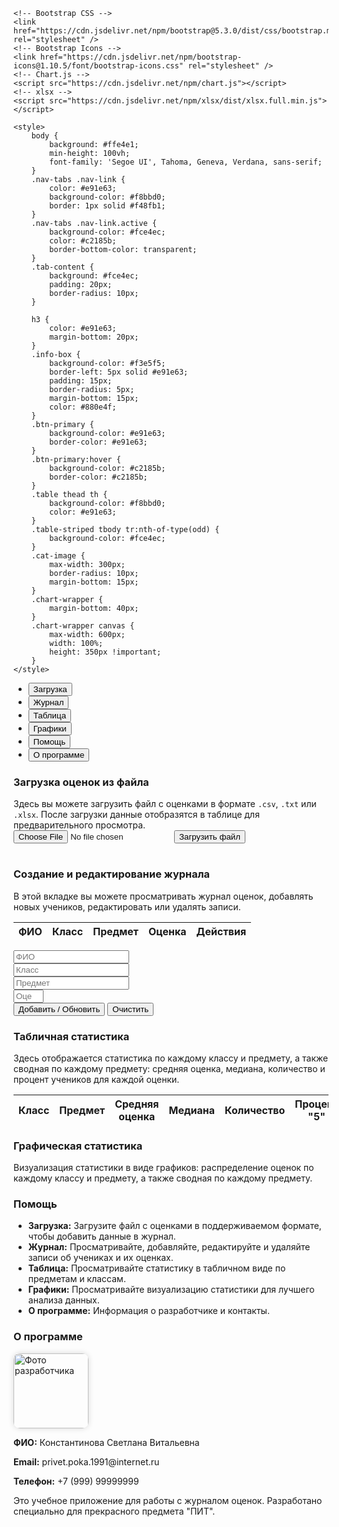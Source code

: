<!DOCTYPE html>
<html lang="ru">
<head>
    <meta charset="UTF-8" />
    <meta name="viewport" content="width=device-width, initial-scale=1" />
    <title>Журнал оценок</title>

    <!-- Bootstrap CSS -->
    <link href="https://cdn.jsdelivr.net/npm/bootstrap@5.3.0/dist/css/bootstrap.min.css" rel="stylesheet" />
    <!-- Bootstrap Icons -->
    <link href="https://cdn.jsdelivr.net/npm/bootstrap-icons@1.10.5/font/bootstrap-icons.css" rel="stylesheet" />
    <!-- Chart.js -->
    <script src="https://cdn.jsdelivr.net/npm/chart.js"></script>
    <!-- xlsx -->
    <script src="https://cdn.jsdelivr.net/npm/xlsx/dist/xlsx.full.min.js"></script>

    <style>
        body {
            background: #ffe4e1;
            min-height: 100vh;
            font-family: 'Segoe UI', Tahoma, Geneva, Verdana, sans-serif;
        }
        .nav-tabs .nav-link {
            color: #e91e63;
            background-color: #f8bbd0;
            border: 1px solid #f48fb1;
        }
        .nav-tabs .nav-link.active {
            background-color: #fce4ec;
            color: #c2185b;
            border-bottom-color: transparent;
        }
        .tab-content {
            background: #fce4ec;
            padding: 20px;
            border-radius: 10px;
        }
        
        h3 {
            color: #e91e63;
            margin-bottom: 20px;
        }
        .info-box {
            background-color: #f3e5f5;
            border-left: 5px solid #e91e63;
            padding: 15px;
            border-radius: 5px;
            margin-bottom: 15px;
            color: #880e4f;
        }
        .btn-primary {
            background-color: #e91e63;
            border-color: #e91e63;
        }
        .btn-primary:hover {
            background-color: #c2185b;
            border-color: #c2185b;
        }
        .table thead th {
            background-color: #f8bbd0;
            color: #e91e63;
        }
        .table-striped tbody tr:nth-of-type(odd) {
            background-color: #fce4ec;
        }
        .cat-image {
            max-width: 300px;
            border-radius: 10px;
            margin-bottom: 15px;
        }
        .chart-wrapper {
            margin-bottom: 40px;
        }
        .chart-wrapper canvas {
            max-width: 600px;
            width: 100%;
            height: 350px !important;
        }
    </style>
</head>
<body>
<div class="container mt-4 mb-5">
    <ul class="nav nav-tabs" id="myTab" role="tablist" aria-label="Главное меню">
        <li class="nav-item" role="presentation">
            <button class="nav-link active" id="upload-tab" data-bs-toggle="tab" data-bs-target="#upload" type="button" role="tab" aria-controls="upload" aria-selected="true">
                <i class="bi bi-upload me-1"></i> Загрузка
            </button>
        </li>
        <li class="nav-item" role="presentation">
            <button class="nav-link" id="journal-tab" data-bs-toggle="tab" data-bs-target="#journal" type="button" role="tab" aria-controls="journal" aria-selected="false">
                <i class="bi bi-journal-text me-1"></i> Журнал
            </button>
        </li>
        <li class="nav-item" role="presentation">
            <button class="nav-link" id="table-stat-tab" data-bs-toggle="tab" data-bs-target="#table-stat" type="button" role="tab" aria-controls="table-stat" aria-selected="false">
                <i class="bi bi-table me-1"></i> Таблица
            </button>
        </li>
        <li class="nav-item" role="presentation">
            <button class="nav-link" id="graph-stat-tab" data-bs-toggle="tab" data-bs-target="#graph-stat" type="button" role="tab" aria-controls="graph-stat" aria-selected="false">
                <i class="bi bi-bar-chart-line me-1"></i> Графики
            </button>
        </li>
        <li class="nav-item" role="presentation">
            <button class="nav-link" id="help-tab" data-bs-toggle="tab" data-bs-target="#help" type="button" role="tab" aria-controls="help" aria-selected="false">
                <i class="bi bi-question-circle me-1"></i> Помощь
            </button>
        </li>
        <li class="nav-item" role="presentation">
            <button class="nav-link" id="about-tab" data-bs-toggle="tab" data-bs-target="#about" type="button" role="tab" aria-controls="about" aria-selected="false">
                <i class="bi bi-info-circle me-1"></i> О программе
            </button>
        </li>
    </ul>
    <div class="tab-content mt-3" id="myTabContent">
        <!-- Вкладка Загрузка -->
        <div class="tab-pane fade show active" id="upload" role="tabpanel" aria-labelledby="upload-tab">
            <h3><i class="bi bi-upload"></i> Загрузка оценок из файла</h3>
            <div class="info-box">
                Здесь вы можете загрузить файл с оценками в формате <code>.csv</code>, <code>.txt</code> или <code>.xlsx</code>.
                После загрузки данные отобразятся в таблице для предварительного просмотра.
            </div>
            <input type="file" id="fileInput" accept=".csv,.txt,.xlsx" class="form-control mb-3" />
            <button class="btn btn-primary mb-3" onclick="uploadFile()">Загрузить файл</button>
            <div class="table-responsive">
                <table class="table table-striped table-bordered" id="previewTable">
                    <thead></thead>
                    <tbody></tbody>
                </table>
            </div>
        </div>
        <!-- Вкладка Журнал -->
        <div class="tab-pane fade" id="journal" role="tabpanel" aria-labelledby="journal-tab">
            <h3><i class="bi bi-journal-text"></i> Создание и редактирование журнала</h3>
            <div class="info-box">
                В этой вкладке вы можете просматривать журнал оценок, добавлять новых учеников, редактировать или удалять записи.
            </div>
            <div class="table-responsive mb-3" style="max-height: 300px; overflow-y: auto;">
                <table class="table table-hover table-bordered" id="journalTable">
                    <thead class="table-primary">
                        <tr>
                            <th>ФИО</th>
                            <th>Класс</th>
                            <th>Предмет</th>
                            <th>Оценка</th>
                            <th>Действия</th>
                        </tr>
                    </thead>
                    <tbody></tbody>
                </table>
            </div>
            <form id="entryForm" class="row g-3" onsubmit="return false;">
                <div class="col-md-6">
                    <input type="text" id="fio" class="form-control" placeholder="ФИО" required />
                </div>
                <div class="col-md-2">
                    <input type="text" id="classInput" class="form-control" placeholder="Класс" required />
                </div>
                <div class="col-md-2">
                    <input type="text" id="subject" class="form-control" placeholder="Предмет" required />
                </div>
                <div class="col-md-2">
                    <input type="number" id="grade" class="form-control" placeholder="Оценка" min="1" max="5" required />
                </div>
                <div class="col-12">
                    <button class="btn btn-success" onclick="addOrUpdateEntry()">Добавить / Обновить</button>
                    <button class="btn btn-secondary ms-2" type="button" onclick="clearForm()">Очистить</button>
                </div>
            </form>
        </div>
        <!-- Вкладка Таблица -->
        <div class="tab-pane fade" id="table-stat" role="tabpanel" aria-labelledby="table-stat-tab">
            <h3><i class="bi bi-table"></i> Табличная статистика</h3>
            <div class="info-box">
                Здесь отображается статистика по каждому классу и предмету, а также сводная по каждому предмету: средняя оценка, медиана, количество и процент учеников для каждой оценки.
            </div>
            <div class="table-responsive">
                <table class="table table-bordered" id="statsTable">
                    <thead class="table-primary">
                        <tr>
                            <th>Класс</th>
                            <th>Предмет</th>
                            <th>Средняя оценка</th>
                            <th>Медиана</th>
                            <th>Количество</th>
                            <th>Процент "5"</th>
                            <th>Процент "4"</th>
                            <th>Процент "3"</th>
                            <th>Процент "2"</th>
                        </tr>
                    </thead>
                    <tbody></tbody>
                </table>
            </div>
        </div>
        <!-- Вкладка Графики -->
        <div class="tab-pane fade" id="graph-stat" role="tabpanel" aria-labelledby="graph-stat-tab">
            <h3><i class="bi bi-bar-chart-line"></i> Графическая статистика</h3>
            <div class="info-box">
                Визуализация статистики в виде графиков: распределение оценок по каждому классу и предмету, а также сводная по каждому предмету.
            </div>
            <div id="charts-class-subject"></div>
            <div id="charts-subject"></div>
        </div>
        <!-- Вкладка Помощь -->
        <div class="tab-pane fade" id="help" role="tabpanel" aria-labelledby="help-tab">
            <h3><i class="bi bi-question-circle"></i> Помощь</h3>
            <div class="info-box">
                <ul>
                    <li><strong>Загрузка:</strong> Загрузите файл с оценками в поддерживаемом формате, чтобы добавить данные в журнал.</li>
                    <li><strong>Журнал:</strong> Просматривайте, добавляйте, редактируйте и удаляйте записи об учениках и их оценках.</li>
                    <li><strong>Таблица:</strong> Просматривайте статистику в табличном виде по предметам и классам.</li>
                    <li><strong>Графики:</strong> Просматривайте визуализацию статистики для лучшего анализа данных.</li>
                    <li><strong>О программе:</strong> Информация о разработчике и контакты.</li>
                </ul>
            </div>
        </div>
        <!-- Вкладка О программе -->
        <div class="tab-pane fade" id="about" role="tabpanel" aria-labelledby="about-tab">
            <h3><i class="bi bi-info-circle"></i> О программе</h3>
            <div class="info-box d-flex align-items-center gap-4">
                <img src="https://avatars.mds.yandex.net/i?id=2a6c90bd426f8fc518b921cabe3545a6_l-11918814-images-thumbs&n=13" alt="Фото разработчика" style="width:120px; border-radius:10px; box-shadow: 0 0 10px rgba(0,0,0,0.15);" />
                <div>
                    <p><strong>ФИО:</strong> Константинова Светлана Витальевна</p>
                    <p><strong>Email:</strong> privet.poka.1991@internet.ru</p>
                    <p><strong>Телефон:</strong> +7 (999) 99999999</p>
                    <p>Это учебное приложение для работы с журналом оценок. Разработано специально для прекрасного предмета "ПИТ".</p>
                </div>
            </div>
        </div>
    </div>
</div>
<!-- Bootstrap JS Bundle -->
<script src="https://cdn.jsdelivr.net/npm/bootstrap@5.3.0/dist/js/bootstrap.bundle.min.js"></script>

<script>
let journalData = [
   
];
let editIndex = -1; // Для хранения индекса редактируемой записи

function renderJournal() {
    const tbody = document.querySelector('#journalTable tbody');
    tbody.innerHTML = '';
    journalData.forEach((entry, idx) => {
        const tr = document.createElement('tr');
        tr.innerHTML = `
            <td>${entry.ФИО}</td>
            <td>${entry.Класс}</td>
            <td>${entry.Предмет}</td>
            <td>${entry.Оценка}</td>
            <td>
              <button class="btn btn-sm btn-warning me-1" onclick="editEntry(${idx})"><i class="bi bi-pencil"></i></button>
              <button class="btn btn-sm btn-danger" onclick="deleteEntry(${idx})"><i class="bi bi-trash"></i></button>
            </td>

        `;
        tbody.appendChild(tr);
    });
}

function deleteEntry(idx) {
    if (confirm('Удалить запись?')) {
        journalData.splice(idx, 1);
        renderJournal();
        renderStats();
        renderChart();
    }
}
function editEntry(idx) {
    const entry = journalData[idx];
    document.getElementById('fio').value = entry.ФИО;
    document.getElementById('classInput').value = entry.Класс;
    document.getElementById('subject').value = entry.Предмет;
    document.getElementById('grade').value = entry.Оценка;
    editIndex = idx;
}

function addOrUpdateEntry() {
    const fio = document.getElementById('fio').value.trim();
    const klass = document.getElementById('classInput').value.trim();
    const subject = document.getElementById('subject').value.trim();
    const grade = parseInt(document.getElementById('grade').value);

    if (!fio || !klass || !subject || isNaN(grade)) {
        alert('Пожалуйста, заполните все поля.');
        return;
    }

    if (editIndex >= 0) {
        // Редактирование
        journalData[editIndex] = {ФИО: fio, Класс: klass, Предмет: subject, Оценка: grade};
        editIndex = -1;
    } else {
        // Добавление
        journalData.push({ФИО: fio, Класс: klass, Предмет: subject, Оценка: grade});
    }
    renderJournal();
    renderStats();
    renderChart();
    clearForm();
}


function clearForm() {
    document.getElementById('fio').value = '';
    document.getElementById('classInput').value = '';
    document.getElementById('subject').value = '';
    document.getElementById('grade').value = '';
    editIndex = -1;
}


function uploadFile() {
    const input = document.getElementById('fileInput');
    if (!input.files.length) {
        alert('Пожалуйста, выберите файл для загрузки.');
        return;
    }
    const file = input.files[0];
    const thead = document.querySelector('#previewTable thead');
    const tbody = document.querySelector('#previewTable tbody');
    thead.innerHTML = '';
    tbody.innerHTML = '';
    if (file.name.endsWith('.csv') || file.name.endsWith('.txt')) {
        const reader = new FileReader();
        reader.onload = function(e) {
            const text = e.target.result;
            const rows = text.trim().split('\n').map(row => row.split(';'));
            if (rows.length === 0) return;
            // Заголовки
            const headerRow = document.createElement('tr');
            rows[0].forEach(cell => {
                const th = document.createElement('th');
                th.textContent = cell.trim();
                headerRow.appendChild(th);
            });
            thead.appendChild(headerRow);
            // Данные
            for(let i=1; i<rows.length; i++) {
                const tr = document.createElement('tr');
                rows[i].forEach(cell => {
                    const td = document.createElement('td');
                    td.textContent = cell.trim();
                    tr.appendChild(td);
                });
                tbody.appendChild(tr);
            }
            // Импорт в журнал
            for(let i=1; i<rows.length; i++) {
                const [fio, klass, subject, grade] = rows[i];
                if (fio && klass && subject && grade) {
                    journalData.push({
                        ФИО: fio.trim(),
                        Класс: klass.trim(),
                        Предмет: subject.trim(),
                        Оценка: parseInt(grade)
                    });
                }
            }
            renderJournal();
            renderStats();
            renderChart();
        };
        reader.readAsText(file, 'windows-1251');
    } else if (file.name.endsWith('.xlsx')) {
        const reader = new FileReader();
        reader.onload = function(e) {
            const data = new Uint8Array(e.target.result);
            const workbook = XLSX.read(data, {type: 'array'});
            const sheet = workbook.Sheets[workbook.SheetNames[0]];
            const rows = XLSX.utils.sheet_to_json(sheet, {header: 1});
            if (rows.length === 0) return;
            // Заголовки
            const headerRow = document.createElement('tr');
            rows[0].forEach(cell => {
                const th = document.createElement('th');
                th.textContent = cell !== undefined ? cell : '';
                headerRow.appendChild(th);
            });
            thead.appendChild(headerRow);
            // Данные
            for(let i=1; i<rows.length; i++) {
                const tr = document.createElement('tr');
                rows[i].forEach(cell => {
                    const td = document.createElement('td');
                    td.textContent = cell !== undefined ? cell : '';
                    tr.appendChild(td);
                });
                tbody.appendChild(tr);
            }
            // Импорт в журнал
            for(let i=1; i<rows.length; i++) {
                const [fio, klass, subject, grade] = rows[i];
                if (fio && klass && subject && grade) {
                    journalData.push({
                        ФИО: fio.toString().trim(),
                        Класс: klass.toString().trim(),
                        Предмет: subject.toString().trim(),
                        Оценка: parseInt(grade)
                    });
                }
            }
            renderJournal();
            renderStats();
            renderChart();
        };
        reader.readAsArrayBuffer(file);
    } else {
        alert('Поддерживаются только файлы CSV, TXT и XLSX.');
    }
}

function renderStats() {
    const statsTable = document.getElementById('statsTable').getElementsByTagName('tbody')[0];
    statsTable.innerHTML = '';

    // 1. По каждому классу и предмету
    const classSubjectStats = {};
    journalData.forEach(entry => {
        const klass = entry['Класс'];
        const subject = entry['Предмет'];
        const grade = Number(entry['Оценка']);
        if (!classSubjectStats[klass]) classSubjectStats[klass] = {};
        if (!classSubjectStats[klass][subject]) classSubjectStats[klass][subject] = [];
        classSubjectStats[klass][subject].push(grade);
    });

    const sortedClasses = Object.keys(classSubjectStats).sort((a, b) => a.localeCompare(b, 'ru', {numeric: true}));
    for (const klass of sortedClasses) {
        const subjects = classSubjectStats[klass];
        const sortedSubjects = Object.keys(subjects).sort();
        for (const subject of sortedSubjects) {
            const grades = subjects[subject];
            const count = grades.length;
            const avg = (grades.reduce((a, b) => a + b, 0) / count).toFixed(2);
            grades.sort((a, b) => a - b);
            let median = '-';
            if (count) {
                if (count % 2 === 1) {
                    median = grades[Math.floor(count / 2)];
                } else {
                    median = ((grades[count / 2 - 1] + grades[count / 2]) / 2).toFixed(2);
                }
            }
            const percent = [5, 4, 3, 2].map(val => (grades.filter(g => g === val).length / count * 100).toFixed(1));
            const tr = document.createElement('tr');
            tr.innerHTML = `
                <td>${klass}</td>
                <td>${subject}</td>
                <td>${avg}</td>
                <td>${median}</td>
                <td>${count}</td>
                <td>${percent[0]}</td>
                <td>${percent[1]}</td>
                <td>${percent[2]}</td>
                <td>${percent[3]}</td>
            `;
            statsTable.appendChild(tr);
        }
    }

    // 2. Сводно по предметам (все классы)
    const subjectStats = {};
    journalData.forEach(entry => {
        const subject = entry['Предмет'];
        const grade = Number(entry['Оценка']);
        if (!subjectStats[subject]) subjectStats[subject] = [];
        subjectStats[subject].push(grade);
    });

    if (Object.keys(subjectStats).length > 0) {
        const sep = document.createElement('tr');
        sep.innerHTML = `<td colspan="9" style="background:#f8bbd0; color:#e91e63; text-align:center;"><b>Сводная статистика по предметам (все классы)</b></td>`;
        statsTable.appendChild(sep);
    }

    const sortedSubjectsAll = Object.keys(subjectStats).sort();
    for (const subject of sortedSubjectsAll) {
        const grades = subjectStats[subject];
        const count = grades.length;
        const avg = (grades.reduce((a, b) => a + b, 0) / count).toFixed(2);
        grades.sort((a, b) => a - b);
        let median = '-';
        if (count) {
            if (count % 2 === 1) {
                median = grades[Math.floor(count / 2)];
            } else {
                median = ((grades[count / 2 - 1] + grades[count / 2]) / 2).toFixed(2);
            }
        }
        const percent = [5, 4, 3, 2].map(val => (grades.filter(g => g === val).length / count * 100).toFixed(1));
        const tr = document.createElement('tr');
        tr.innerHTML = `
            <td>-</td>
            <td>${subject}</td>
            <td>${avg}</td>
            <td>${median}</td>
            <td>${count}</td>
            <td>${percent[0]}</td>
            <td>${percent[1]}</td>
            <td>${percent[2]}</td>
            <td>${percent[3]}</td>
        `;
        statsTable.appendChild(tr);
    }
}

function renderChart() {
    const containerClassSubject = document.getElementById('charts-class-subject');
    const containerSubject = document.getElementById('charts-subject');
    containerClassSubject.innerHTML = '';
    containerSubject.innerHTML = '';

    if (!Array.isArray(journalData) || journalData.length === 0) {
        containerClassSubject.innerHTML = '<p>Нет данных для отображения графиков.</p>';
        containerSubject.innerHTML = '';
        return;
    }

    // 1. По каждому классу и предмету
    const classSubjectStats = {};
    journalData.forEach(entry => {
        const klass = entry['Класс'];
        const subject = entry['Предмет'];
        const grade = Number(entry['Оценка']);
        if (!classSubjectStats[klass]) classSubjectStats[klass] = {};
        if (!classSubjectStats[klass][subject]) classSubjectStats[klass][subject] = [];
        classSubjectStats[klass][subject].push(grade);
    });

    function prepareGradeDistribution(grades) {
        const count = grades.length;
        return [5, 4, 3, 2].map(val => {
            const c = grades.filter(g => g === val).length;
            return count ? +(c / count * 100).toFixed(1) : 0;
        });
    }

    Object.keys(classSubjectStats).sort((a, b) => a.localeCompare(b, 'ru', { numeric: true })).forEach(klass => {
        const subjects = classSubjectStats[klass];
        Object.keys(subjects).sort().forEach(subject => {
            const grades = subjects[subject];
            const distribution = prepareGradeDistribution(grades);

            const wrapper = document.createElement('div');
            wrapper.className = 'chart-wrapper';

            const title = document.createElement('h5');
            title.textContent = `Класс ${klass} - Предмет: ${subject}`;
            wrapper.appendChild(title);

            const canvas = document.createElement('canvas');
            wrapper.appendChild(canvas);

            containerClassSubject.appendChild(wrapper);

            new Chart(canvas.getContext('2d'), {
                type: 'bar',
                data: {
                    labels: ['5', '4', '3', '2'],
                    datasets: [{
                        label: '% учеников',
                        data: distribution,
                        backgroundColor: ['#e91e63', '#f48fb1', '#ce93d8', '#ba68c8']
                    }]
                },
                options: {
                    scales: {
                        y: {
                            beginAtZero: true,
                            max: 100,
                            ticks: { stepSize: 10 },
                            title: { display: true, text: 'Процент (%)' }
                        },
                        x: {
                            title: { display: true, text: 'Оценка' }
                        }
                    },
                    plugins: {
                        legend: { display: false }
                    },
                    responsive: true,
                    maintainAspectRatio: false
                }
            });
        });
    });

    // 2. Сводная статистика по предметам (все классы)
    const subjectStats = {};
    journalData.forEach(entry => {
        const subject = entry['Предмет'];
        const grade = Number(entry['Оценка']);
        if (!subjectStats[subject]) subjectStats[subject] = [];
        subjectStats[subject].push(grade);
    });

    Object.keys(subjectStats).sort().forEach(subject => {
        const grades = subjectStats[subject];
        const distribution = prepareGradeDistribution(grades);

        const wrapper = document.createElement('div');
        wrapper.className = 'chart-wrapper';

        const title = document.createElement('h5');
        title.textContent = `Сводный график - Предмет: ${subject}`;
        wrapper.appendChild(title);

        const canvas = document.createElement('canvas');
        wrapper.appendChild(canvas);

        containerSubject.appendChild(wrapper);

        new Chart(canvas.getContext('2d'), {
            type: 'bar',
            data: {
                labels: ['5', '4', '3', '2'],
                datasets: [{
                    label: '% учеников',
                    data: distribution,
                    backgroundColor: ['#e91e63', '#f48fb1', '#ce93d8', '#ba68c8']
                }]
            },
            options: {
                scales: {
                    y: {
                        beginAtZero: true,
                        max: 100,
                        ticks: { stepSize: 10 },
                        title: { display: true, text: 'Процент (%)' }
                    },
                    x: {
                        title: { display: true, text: 'Оценка' }
                    }
                },
                plugins: {
                    legend: { display: false }
                },
                responsive: true,
                maintainAspectRatio: false
            }
        });
    });
}

// Первичная отрисовка
renderJournal();
renderStats();
renderChart();
</script>
</body>
</html>
